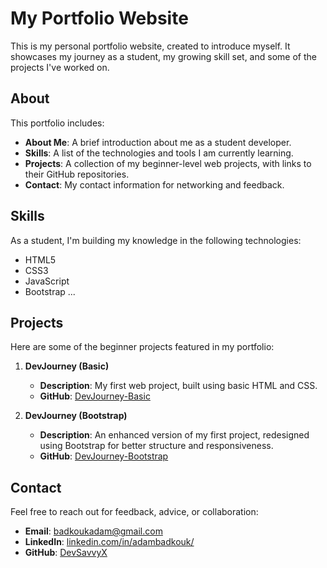 # My Portfolio Website

This is my personal portfolio website, created to introduce myself. It showcases my journey as a student, my growing skill set, and some of the projects I've worked on.

## About

This portfolio includes:
- **About Me**: A brief introduction about me as a student developer.
- **Skills**: A list of the technologies and tools I am currently learning.
- **Projects**: A collection of my beginner-level web projects, with links to their GitHub repositories.
- **Contact**: My contact information for networking and feedback.

## Skills

As a student, I'm building my knowledge in the following technologies:

- HTML5
- CSS3
- JavaScript
- Bootstrap
...

## Projects

Here are some of the beginner projects featured in my portfolio:

1. **DevJourney (Basic)**  
   - **Description**: My first web project, built using basic HTML and CSS.  
   - **GitHub**: [DevJourney-Basic](https://github.com/DevSavvyX/DevJourney-Basic.git)

2. **DevJourney (Bootstrap)**  
   - **Description**: An enhanced version of my first project, redesigned using Bootstrap for better structure and responsiveness.  
   - **GitHub**: [DevJourney-Bootstrap](https://github.com/DevSavvyX/DevJourney-Bootstrap.git)

## Contact

Feel free to reach out for feedback, advice, or collaboration:

- **Email**: [badkoukadam@gmail.com](mailto:badkoukadam@gmail.com)
- **LinkedIn**: [linkedin.com/in/adambadkouk/](https://linkedin.com/in/adambadkouk/)
- **GitHub**: [DevSavvyX](https://github.com/DevSavvyX)
